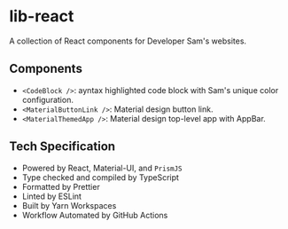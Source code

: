 # lib-react

A collection of React components for Developer Sam's websites.

## Components

- `<CodeBlock />`: ayntax highlighted code block with Sam's unique color configuration.
- `<MaterialButtonLink />`: Material design button link.
- `<MaterialThemedApp />`: Material design top-level app with AppBar.

## Tech Specification

- Powered by React, Material-UI, and `PrismJS`
- Type checked and compiled by TypeScript
- Formatted by Prettier
- Linted by ESLint
- Built by Yarn Workspaces
- Workflow Automated by GitHub Actions
